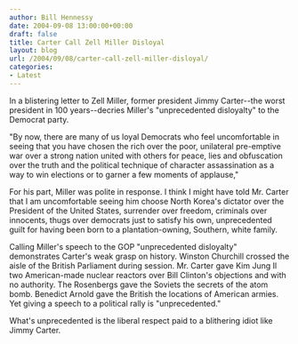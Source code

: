 ```yaml
---
author: Bill Hennessy
date: 2004-09-08 13:00:00+00:00
draft: false
title: Carter Call Zell Miller Disloyal
layout: blog
url: /2004/09/08/carter-call-zell-miller-disloyal/
categories:
- Latest
---
```


In a blistering letter to Zell Miller, former president Jimmy Carter--the worst president in 100 years--decries Miller's "unprecedented disloyalty" to the Democrat party.

"By now, there are many of us loyal Democrats who feel uncomfortable in seeing that you have chosen the rich over the poor, unilateral pre-emptive war over a strong nation united with others for peace, lies and obfuscation over the truth and the political technique of character assassination as a way to win elections or to garner a few moments of applause," 

For his part, Miller was polite in response. I think I might have told Mr. Carter that I am uncomfortable seeing him choose North Korea's dictator over the President of the United States, surrender over freedom, criminals over innocents, thugs over democrats just to satisfy his own, unprecedented guilt for having been born to a plantation-owning, Southern, white family.

Calling Miller's speech to the GOP "unprecedented disloyalty" demonstrates Carter's weak grasp on history. Winston Churchill crossed the aisle of the British Parliament during session. Mr. Carter gave Kim Jung Il two American-made nuclear reactors over Bill Clinton's objections and with no authority. The Rosenbergs gave the Soviets the secrets of the atom bomb. Benedict Arnold gave the British the locations of American armies. Yet giving a speech to a political rally is "unprecedented."

What's unprecedented is the liberal respect paid to a blithering idiot like Jimmy Carter.

